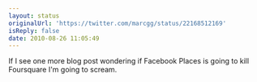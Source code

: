 ```yaml
---
layout: status
originalUrl: 'https://twitter.com/marcgg/status/22168512169'
isReply: false
date: 2010-08-26 11:05:49
---
```


If I see one more blog post wondering if Facebook Places is going to kill Foursquare I'm going to scream.
